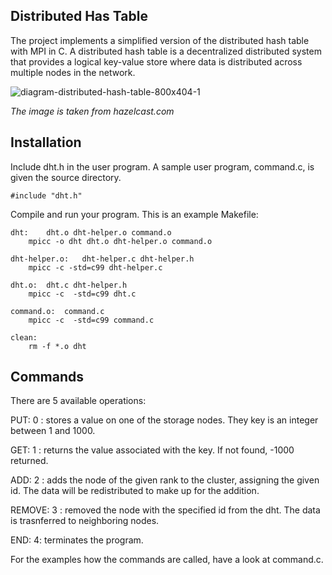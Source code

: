 ## Distributed Has Table
The project implements a simplified version of the distributed hash table with MPI in C. A distributed hash table is a decentralized distributed system that provides a logical key-value store where data is distributed across multiple nodes in the network.

![diagram-distributed-hash-table-800x404-1](https://github.com/UmidMuzrapov/distributed-hash-table/assets/63548446/0fae0c76-af2d-4523-ab4b-e70a1b213fe3)

_The image is taken from hazelcast.com_

## Installation 

Include dht.h in the user program. A sample user program, command.c, is given the source directory.

```#include "dht.h"```

Compile and run your program. This is an example Makefile:

```
dht:	dht.o dht-helper.o command.o
	mpicc -o dht dht.o dht-helper.o command.o

dht-helper.o:	dht-helper.c dht-helper.h
	mpicc -c -std=c99 dht-helper.c

dht.o:	dht.c dht-helper.h
	mpicc -c  -std=c99 dht.c

command.o:	command.c
	mpicc -c  -std=c99 command.c

clean:
	rm -f *.o dht 
```
## Commands
There are 5 available operations:

PUT: 0 <key> <value>: stores a value on one of the storage nodes. They key is an integer between 1 and 1000.

GET: 1 <key>: returns the value associated with the key. If not found, -1000 returned.

ADD: 2 <rank> <id>: adds the node of the given rank to the cluster, assigning the given id. The data will be redistributed to make up for the addition.

REMOVE: 3 <id>: removed the node with the specified id from the dht. The data is trasnferred to neighboring nodes.

END: 4: terminates the program.

For the examples how the commands are called, have a look at command.c.



